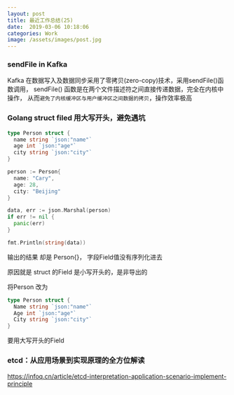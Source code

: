 ```yaml
---
layout: post
title: 最近工作总结(25)
date:  2019-03-06 10:18:06
categories: Work
image: /assets/images/post.jpg
---
```


### sendFile in Kafka
Kafka 在数据写入及数据同步采用了零拷贝(zero-copy)技术，采用sendFile()函数调用，
sendFile() 函数是在两个文件描述符之间直接传递数据，完全在内核中操作，
从而`避免了内核缓冲区与用户缓冲区之间数据的拷贝`，操作效率极高

### Golang struct filed 用大写开头，避免遇坑

```go
type Person struct {
  name string `json:"name"`
  age int `json:"age"`
  city string `json:"city"`
}

person := Person{
  name: "Cary",
  age: 28,
  city: "Beijing"
}

data, err := json.Marshal(person)
if err != nil {
  panic(err)
}

fmt.Println(string(data))
```

输出的结果 却是 Person{}， 字段Field值没有序列化进去

原因就是 struct 的Field 是小写开头的，是非导出的

将Person 改为

```go
type Person struct {
  Name string `json:"name"`
  Age int `json:"age"`
  City string `json:"city"`
}
```

要用大写开头的Field

### etcd：从应用场景到实现原理的全方位解读

https://infoq.cn/article/etcd-interpretation-application-scenario-implement-principle
